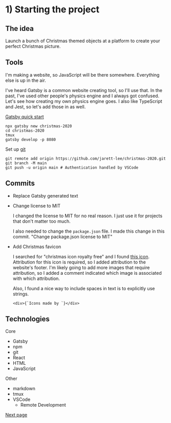 # 1) Starting the project

## The idea

Launch a bunch of Christmas themed objects at a platform to create your perfect Christmas picture.

## Tools

I'm making a website, so JavaScript will be there somewhere. Everything else is up in the air.

I've heard Gatsby is a common website creating tool, so I'll use that. In the past, I've used other people's physics engine and I always got confused. Let's see how creating my own physics engine goes. I also like TypeScript and Jest, so let's add those in as well.

[Gatsby quick start](https://www.gatsbyjs.com/docs/quick-start/)

```shell
npx gatsby new christmas-2020
cd christmas-2020
tmux
gatsby develop -p 8080
```

Set up [git](https://github.com/jarett-lee/christmas-2020)

```shell
git remote add origin https://github.com/jarett-lee/christmas-2020.git
git branch -M main
git push -u origin main # Authentication handled by VSCode
```

## Commits

- Replace Gatsby generated text

- Change license to MIT

  I changed the license to MIT for no real reason. I just use it for projects that don't matter too much.

  I also needed to change the `package.json` file. I made this change in this commit. "Change package.json license to MIT"

- Add Christmas favicon

  I searched for "christmas icon royalty free" and I found [this icon](https://www.flaticon.com/free-icon/christmas-tree_892845). Attribution for this icon is required, so I added attribution to the website's footer. I'm likely going to add more images that require attribution, so I added a comment indicated which image is associated with which attribution.

  Also, I found a nice way to include spaces in text is to explicitly use strings.

  ```tsx
  <div>{`Icons made by `}</div>
  ```

## Technologies

Core

- Gatsby
- npm
- git
- React
- HTML
- JavaScript

Other

- markdown
- tmux
- VSCode
  - Remote Development

[Next page](./2020-11-26.md)
